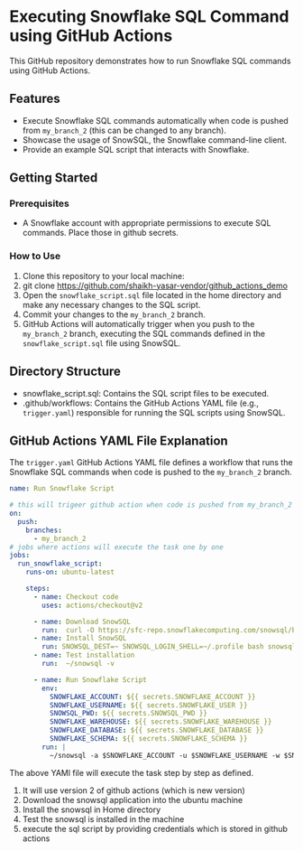 # Executing Snowflake SQL Command using GitHub Actions

This GitHub repository demonstrates how to run Snowflake SQL commands using GitHub Actions.

## Features

- Execute Snowflake SQL commands automatically when code is pushed from `my_branch_2` (this can be changed to any branch).
- Showcase the usage of SnowSQL, the Snowflake command-line client.
- Provide an example SQL script that interacts with Snowflake.

## Getting Started

### Prerequisites

- A Snowflake account with appropriate permissions to execute SQL commands. Place those in github secrets.

### How to Use

1. Clone this repository to your local machine:
2. git clone https://github.com/shaikh-yasar-vendor/github_actions_demo
3. Open the `snowflake_script.sql` file located in the home directory and make any necessary changes to the SQL script.
4. Commit your changes to the `my_branch_2` branch.
5. GitHub Actions will automatically trigger when you push to the `my_branch_2` branch, executing the SQL commands defined in the `snowflake_script.sql` file using SnowSQL.

## Directory Structure

- snowflake_script.sql: Contains the SQL script files to be executed.
- .github/workflows: Contains the GitHub Actions YAML file (e.g., `trigger.yaml`) responsible for running the SQL scripts using SnowSQL.

## GitHub Actions YAML File Explanation

The `trigger.yaml` GitHub Actions YAML file defines a workflow that runs the Snowflake SQL commands when code is pushed to the `my_branch_2` branch.

```yaml
name: Run Snowflake Script

# this will trigeer github action when code is pushed from my_branch_2 
on:
  push:
    branches:
      - my_branch_2
# jobs where actions will execute the task one by one
jobs:
  run_snowflake_script:
    runs-on: ubuntu-latest

    steps:
      - name: Checkout code
        uses: actions/checkout@v2

      - name: Download SnowSQL
        run:  curl -O https://sfc-repo.snowflakecomputing.com/snowsql/bootstrap/1.2/linux_x86_64/snowsql-1.2.27-linux_x86_64.bash
      - name: Install SnowSQL
        run: SNOWSQL_DEST=~ SNOWSQL_LOGIN_SHELL=~/.profile bash snowsql-1.2.27-linux_x86_64.bash
      - name: Test installation
        run:  ~/snowsql -v

      - name: Run Snowflake Script
        env:
          SNOWFLAKE_ACCOUNT: ${{ secrets.SNOWFLAKE_ACCOUNT }}
          SNOWFLAKE_USERNAME: ${{ secrets.SNOWFLAKE_USER }}
          SNOWSQL_PWD: ${{ secrets.SNOWSQL_PWD }}
          SNOWFLAKE_WAREHOUSE: ${{ secrets.SNOWFLAKE_WAREHOUSE }}
          SNOWFLAKE_DATABASE: ${{ secrets.SNOWFLAKE_DATABASE }}
          SNOWFLAKE_SCHEMA: ${{ secrets.SNOWFLAKE_SCHEMA }}
        run: |
          ~/snowsql -a $SNOWFLAKE_ACCOUNT -u $SNOWFLAKE_USERNAME -w $SNOWFLAKE_WAREHOUSE -d $SNOWFLAKE_DATABASE -s $SNOWFLAKE_SCHEMA -f snowflake_script.sql
```
The above YAMl file will execute the task step by step as defined.
1. It will use version 2 of github actions (which is new version)
2. Download the snowsql application into the ubuntu machine
3. Install the snowsql in Home directory
4. Test the snowsql is installed in the machine
5. execute the sql script by providing credentials which is stored in github actions
